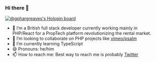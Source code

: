 ### Hi there 👋

[![@gphargreaves's Holopin board](https://holopin.io/api/user/board?user=gphargreaves)](https://holopin.io/@gphargreaves)

- 🔭 I’m a British full stack developer currently working mainly in PHP/React for a PropTech platform revolutionizing the rental market.
- 👯 I’m looking to collaborate on PHP projects like [vimeo/psalm](https://github.com/vimeo/psalm)
- 🌱 I’m currently learning TypeScript
- 😄 Pronouns: he/him
- 📫 How to reach me: Best way to reach me is probably [Twitter](https://twitter.com/gphargreaves)
